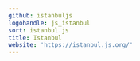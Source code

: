 ```yaml
---
github: istanbuljs
logohandle: js_istanbul
sort: istanbul.js
title: Istanbul
website: 'https://istanbul.js.org/'
---
```


